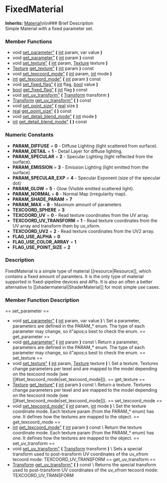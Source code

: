 #  FixedMaterial  
**Inherits:** [Material](class_material)\\n\\n###  Brief Description  
Simple Material with a fixed parameter set.
###  Member Functions 
  * void [set_parameter"](#set_parameter) **(** [int](class_int) param, var value  **)**
  * void [get_parameter"](#get_parameter) **(** [int](class_int) param  **)** const
  * void [set_texture"](#set_texture) **(** [int](class_int) param, [Texture](class_texture) texture  **)**
  * [Texture](class_texture) [get_texture"](#get_texture) **(** [int](class_int) param  **)** const
  * void [set_texcoord_mode"](#set_texcoord_mode) **(** [int](class_int) param, [int](class_int) mode  **)**
  * [int](class_int) [get_texcoord_mode"](#get_texcoord_mode) **(** [int](class_int) param  **)** const
  * void [set_fixed_flag"](#set_fixed_flag) **(** [int](class_int) flag, [bool](class_bool) value  **)**
  * [bool](class_bool) [get_fixed_flag"](#get_fixed_flag) **(** [int](class_int) flag  **)** const
  * void [set_uv_transform"](#set_uv_transform) **(** [Transform](class_transform) transform  **)**
  * [Transform](class_transform) [get_uv_transform"](#get_uv_transform) **(** **)** const
  * void [set_point_size"](#set_point_size) **(** [real](class_real) size  **)**
  * [real](class_real) [get_point_size"](#get_point_size) **(** **)** const
  * void [set_detail_blend_mode"](#set_detail_blend_mode) **(** [int](class_int) mode  **)**
  * [int](class_int) [get_detail_blend_mode"](#get_detail_blend_mode) **(** **)** const
###  Numeric Constants  
  * **PARAM_DIFFUSE** = **0** - Diffuse Lighting (light scattered from surface).
  * **PARAM_DETAIL** = **1** - Detail Layer for diffuse lighting.
  * **PARAM_SPECULAR** = **2** - Specular Lighting (light reflected from the surface).
  * **PARAM_EMISSION** = **3** - Emission Lighting (light emitted from the surface)
  * **PARAM_SPECULAR_EXP** = **4** - Specular Exponent (size of the specular dot)
  * **PARAM_GLOW** = **5** - Glow (Visible emitted scattered light).
  * **PARAM_NORMAL** = **6** - Normal Map (irregularity map).
  * **PARAM_SHADE_PARAM** = **7**
  * **PARAM_MAX** = **8** - Maximum amount of parameters
  * **TEXCOORD_SPHERE** = **3**
  * **TEXCOORD_UV** = **0** - Read texture coordinates from the UV array.
  * **TEXCOORD_UV_TRANSFORM** = **1** - Read texture coordinates from the UV array and transform them by uv_xform.
  * **TEXCOORD_UV2** = **2** - Read texture coordinates from the UV2 array.
  * **FLAG_USE_ALPHA** = **0**
  * **FLAG_USE_COLOR_ARRAY** = **1**
  * **FLAG_USE_POINT_SIZE** = **2**
###  Description  
FixedMaterial is a simple type of material [[resource|Resource]], which contains a fixed amount of paramters. It is the only type of material supported in fixed-pipeline devices and APIs. It is also an often a better alternative to [[shadermaterial|ShaderMaterial]] for most simple use cases.
###  Member Function Description  
==  set_parameter  ==
  * void [set_parameter"](#set_parameter) **(** [int](class_int) param, var value  **)**
\\
Set a parameter, parameters are defined in the PARAM_* enum. The type of each parameter may change, so it"apos;s best to check the enum.
==  get_parameter  ==
  * void [get_parameter"](#get_parameter) **(** [int](class_int) param  **)** const
\\
Return a parameter, parameters are defined in the PARAM_* enum. The type of each parameter may change, so it"apos;s best to check the enum.
==  set_texture  ==
  * void [set_texture"](#set_texture) **(** [int](class_int) param, [Texture](class_texture) texture  **)**
\\
Set a texture. Textures change parameters per texel and are mapped to the model depending on the texcoord mode (see [[#set_texcoord_mode|set_texcoord_mode]]).
==  get_texture  ==
  * [Texture](class_texture) [get_texture"](#get_texture) **(** [int](class_int) param  **)** const
\\
Return a texture. Textures change parameters per texel and are mapped to the model depending on the texcoord mode (see [[#set_texcoord_mode|set_texcoord_mode]]).
==  set_texcoord_mode  ==
  * void [set_texcoord_mode"](#set_texcoord_mode) **(** [int](class_int) param, [int](class_int) mode  **)**
\\
Set the texture coordinate mode. Each texture param (from the PARAM_* enum) has one. It defines how the textures are mapped to the object.
==  get_texcoord_mode  ==
  * [int](class_int) [get_texcoord_mode"](#get_texcoord_mode) **(** [int](class_int) param  **)** const
\\
Return the texture coordinate mode. Each texture param (from the PARAM_* enum) has one. It defines how the textures are mapped to the object.
==  set_uv_transform  ==
  * void [set_uv_transform"](#set_uv_transform) **(** [Transform](class_transform) transform  **)**
\\
Sets a special transform used to post-transform UV coordinates of the uv_xfrom tecoord mode: TEXCOORD_UV_TRANSFORM
==  get_uv_transform  ==
  * [Transform](class_transform) [get_uv_transform"](#get_uv_transform) **(** **)** const
\\
Returns the special transform used to post-transform UV coordinates of the uv_xfrom tecoord mode: TEXCOORD_UV_TRANSFORM
